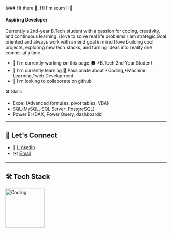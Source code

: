 (### Hi there 👋,  Hi I'm soumili 👋
#### Aspiring Developer
Currently a 2nd-year B.Tech student with a passion for coding, creativity, and continuous learning. i love to solve real life problems.I am strategic,Goal oriented and always work with an end goal in mind
I love building cool projects, exploring new tech stacks, and turning ideas into reality one commit at a time.

- 🔭 I’m currently working on this page.🎓 *B.Tech 2nd Year Student  
- 🌱 I’m currently learning 🌱 Passionate about *Coding,*Machine Learning,*web Development 
- 👯 I’m looking to collaborate on github 

 🛠️ Skills

- Excel (Advanced formulas, pivot tables, VBA)
- SQL(MySQL, SQL Server, PostgreSQL)
- Power BI (DAX, Power Query, dashboards)

---

## 🌟 Let's Connect

- 💼 [LinkedIn](https://linkedin.com/in/your-profile)
- ✉️ [Email](mailto:your.email@example.com)

---
## 🛠️ Tech Stack
<p>
   <img align="middle" alt="Coding" width="122" src="https://i.pinimg.com/474x/1f/db/ce/1fdbce52429088209094dd52a5e7fd3f.jpg"/>
 
</p>

